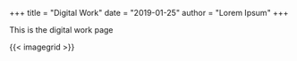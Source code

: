 +++
title = "Digital Work"
date = "2019-01-25"
author = "Lorem Ipsum"
+++

This is the digital work page

{{< imagegrid >}}